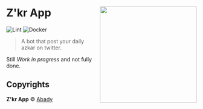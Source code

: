 # Z'kr App <img src="https://i.imgur.com/5E33GmQ.png" align="right" width="256">
![Lint](https://github.com/Abady321x123/zkrapp/workflows/Lint/badge.svg)
![Docker](https://github.com/Abady321x123/zkrapp/workflows/Docker/badge.svg)

> A bot that post your daily azkar on twitter.

Still *Work in progress* and not fully done.

## Copyrights

**Z'kr App** © [Abady](https://github.com/Abady321x123)
